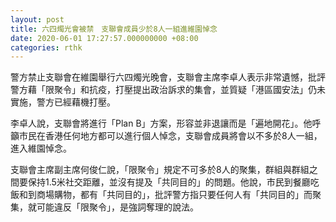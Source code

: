 ```yaml
---
layout: post
title: 六四燭光會被禁　支聯會成員少於8人一組進維園悼念
date: 2020-06-01 17:27:57.000000000 +08:00
categories: rthk
---
```


警方禁止支聯會在維園舉行六四燭光晚會，支聯會主席李卓人表示非常遺憾，批評警方藉「限聚令」和抗疫，打壓提出政治訴求的集會，並質疑「港區國安法」仍未實施，警方已經藉機打壓。

李卓人說，支聯會將進行「Plan B」方案，形容並非退讓而是「遍地開花」。他呼籲市民在香港任何地方都可以進行個人悼念，支聯會成員將會以不多於8人一組，進入維園悼念。

支聯會主席副主席何俊仁說，「限聚令」規定不可多於8人的聚集，群組與群組之間要保持1.5米社交距離，並沒有提及「共同目的」的問題。他說，市民到餐廳吃飯和到商場購物，都有「共同目的」，批評警方指只要任何人有「共同目的」而聚集，就可能違反「限聚令」，是強詞奪理的說法。
